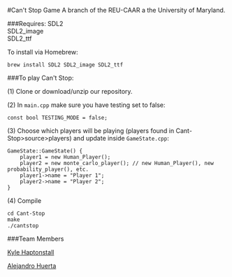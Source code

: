 #Can't Stop Game
A branch of the REU-CAAR a the University of Maryland.

###Requires:
SDL2  
SDL2_image  
SDL2_ttf  

To install via Homebrew:
```
brew install SDL2 SDL2_image SDL2_ttf
```

###To play Can't Stop:

(1) Clone or download/unzip our repository.

(2)
In `main.cpp` make sure you have testing set to false:
```
const bool TESTING_MODE = false;
```

(3)
Choose which players will be playing (players found in Cant-Stop>source>players) and update inside `GameState.cpp`:
```
GameState::GameState() {
	player1 = new Human_Player();
	player2 = new monte_carlo_player(); // new Human_Player(), new probability_player(), etc.
	player1->name = "Player 1";
	player2->name = "Player 2";
}
```

(4)
Compile
```
cd Cant-Stop
make
./cantstop
```

###Team Members

[Kyle Haptonstall][kyle-github]

[Alejandro Huerta][alex-github]

[kyle-github]:  http://github.com/khaptonstall
[alex-github]:  http://github.com/ahuerta0686
